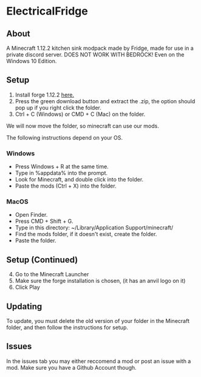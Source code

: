 # ElectricalFridge

## About 
A Minecraft 1.12.2 kitchen sink modpack made by Fridge, made for use in a private discord server. 
DOES NOT WORK WITH BEDROCK! Even on the Windows 10 Edition.

## Setup
1. Install forge 1.12.2 [here.](http://files.minecraftforge.net/maven/net/minecraftforge/forge/index_1.12.2.html)
2. Press the green download button and extract the .zip, the option should pop up if you right click the folder.
3. Ctrl + C (Windows) or CMD + C (Mac) on the folder.

We will now move the folder, so minecraft can use our mods.

The following instructions depend on your OS.

### Windows

- Press Windows + R at the same time.
- Type in %appdata% into the prompt.
- Look for Minecraft, and double click into the folder.
- Paste the mods (Ctrl + X) into the folder.

### MacOS

- Open Finder.
- Press CMD + Shift + G.
- Type in this directory: ~/Library/Application Support/minecraft/
- Find the mods folder, if it doesn't exist, create the folder.
- Paste the folder.

## Setup (Continued)

4. Go to the Minecraft Launcher
5. Make sure the forge installation is chosen, (it has an anvil logo on it)
6. Click Play

## Updating

To update, you must delete the old version of your folder in the Minecraft folder, and then follow the instructions for setup.

## Issues

In the issues tab you may either reccomend a mod or post an issue with a mod. Make sure you have a Github Account though.
